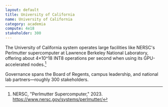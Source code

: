 ```yaml
---
layout: default
title: University of California
name: University of California
category: academia
compute: 4e18
stakeholder: 300
---
```


The University of California system operates large facilities like NERSC's Perlmutter supercomputer at Lawrence Berkeley National Laboratory, offering about 4×10^18 INT8 operations per second when using its GPU-accelerated nodes.[^1]

Governance spans the Board of Regents, campus leadership, and national lab partners—roughly 300 stakeholders.

[^1]: NERSC, "Perlmutter Supercomputer," 2023. <https://www.nersc.gov/systems/perlmutter/>

